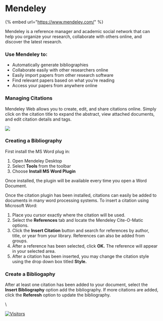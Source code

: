 # Mendeley

{% embed url="https://www.mendeley.com/" %}

Mendeley is a reference manager and academic social network that can help you organize your research, collaborate with others online, and discover the latest research.

### Use Mendeley to:

* Automatically generate bibliographies
* Collaborate easily with other researchers online
* Easily import papers from other research software
* Find relevant papers based on what you’re reading
* Access your papers from anywhere online

### Managing Citations

Mendeley Web allows you to create, edit, and share citations online.  Simply click on the citation title to expand the abstract, view attached documents, and edit citation details and tags.

![](http://lgimages.s3.amazonaws.com/data/imagemanager/70810/webcitationnotes.jpg)

### Creating a Bibliography

First install the MS Word plug in:

1. Open Mendeley Desktop
2. Select **Tools** from the toolbar
3. Choose **Install MS Word Plugin**

Once installed, the plugin will be available every time you open a Word Document.

Once the citation plugin has been installed, citations can easily be added to documents in many word processing systems.  To insert a citation using Microsoft Word:

1. Place you cursor exactly where the citation will be used.
2. Select the **References** tab and locate the Mendeley Cite-O-Matic options.
3. Click the **Insert Citation** button and search for references by author, title, or year from your library.  References can also be added from groups.
4. After a reference has been selected, click **OK.**  The reference will appear in your selected area.
5. After a citation has been inserted, you may change the citation style using the drop down box titled **Style.**

### **Create a Bibliogaphy**

After at least one citation has been added to your document, select the **Insert Bibliography** option add the bibliography.  If more citations are added, click the **Referesh** option to update the bibliography.

\


[![Visitors](https://api.visitorbadge.io/api/visitors?path=https%3A%2F%2Fgithub.com%2Fdrshahizan\&labelColor=%23697689\&countColor=%23555555\&style=plastic)](https://visitorbadge.io/status?path=https%3A%2F%2Fgithub.com%2Fdrshahizan)
